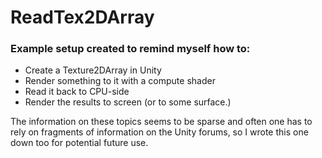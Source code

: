 # ReadTex2DArray

### Example setup created to remind myself how to:

- Create a Texture2DArray in Unity
- Render something to it with a compute shader
- Read it back to CPU-side
- Render the results to screen (or to some surface.)

The information on these topics seems to be sparse and often one has to rely on fragments of information on the Unity forums, so I wrote this one down too for potential future use.
